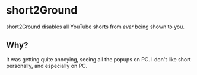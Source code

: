 # short2Ground
short2Ground disables all YouTube shorts from *ever* being shown to you.
## Why?
It was getting quite annoying, seeing all the popups on PC. I don't like short personally, and especially on PC.